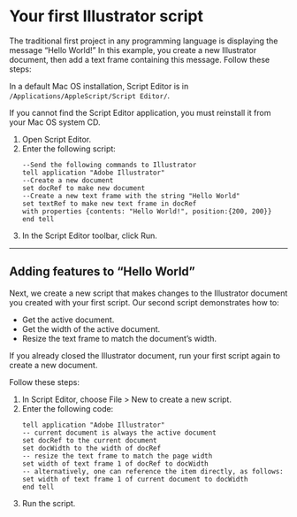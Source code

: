 # Your first Illustrator script

The traditional first project in any programming language is displaying the message “Hello World!” In this example, you create a new Illustrator document, then add a text frame containing this message. Follow these steps:

In a default Mac OS installation, Script Editor is in `/Applications/AppleScript/Script Editor/`.

If you cannot find the Script Editor application, you must reinstall it from your Mac OS system CD.

1. Open Script Editor.
2. Enter the following script:
   ```applescript
   --Send the following commands to Illustrator
   tell application "Adobe Illustrator"
   --Create a new document
   set docRef to make new document
   --Create a new text frame with the string "Hello World"
   set textRef to make new text frame in docRef
   with properties {contents: "Hello World!", position:{200, 200}}
   end tell
   ```
3. In the Script Editor toolbar, click Run.

---

## Adding features to “Hello World”

Next, we create a new script that makes changes to the Illustrator document you created with your first script. Our second script demonstrates how to:

- Get the active document.
- Get the width of the active document.
- Resize the text frame to match the document’s width.

If you already closed the Illustrator document, run your first script again to create a new document.

Follow these steps:

1. In Script Editor, choose File > New to create a new script.
2. Enter the following code:
   ```applescript
   tell application "Adobe Illustrator"
   -- current document is always the active document
   set docRef to the current document
   set docWidth to the width of docRef
   -- resize the text frame to match the page width
   set width of text frame 1 of docRef to docWidth
   -- alternatively, one can reference the item directly, as follows:
   set width of text frame 1 of current document to docWidth
   end tell
   ```
3. Run the script.
